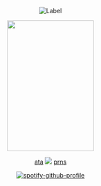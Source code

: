 <div align="center"> 

![Label](https://img.shields.io/badge/note-I'm%20the%20most%20superficial%20man%20on%20Earth-fffff)

<img src="https://files.catbox.moe/zdowt7.png" width="200" height="300" />

[ata](https://kayyoko.atabook.org)   <img src="https://files.catbox.moe/eei0kf.gif" />   [prns](https://en.pronouns.page/@kayyoko) 

[![spotify-github-profile](https://spotify-github-profile.kittinanx.com/api/view?uid=bkvidebxpqkl6554wrmznnz8m&cover_image=true&theme=natemoo-re&show_offline=false&background_color=121212&interchange=false&bar_color=53b14f&bar_color_cover=true)](https://github.com/kittinan/spotify-github-profile)

</div> 
